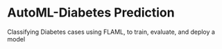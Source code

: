 # AutoML-Diabetes Prediction
Classifying Diabetes cases using  FLAML, to train, evaluate, and deploy a model
